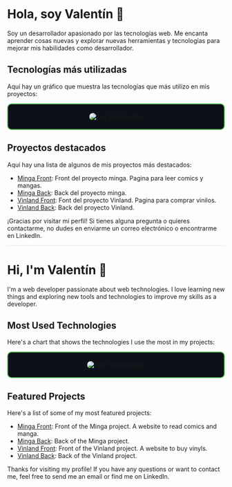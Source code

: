 # Hola, soy Valentín 👋

Soy un desarrollador apasionado por las tecnologías web. Me encanta aprender cosas nuevas y explorar nuevas herramientas y tecnologías para mejorar mis habilidades como desarrollador.

## Tecnologías más utilizadas

Aquí hay un gráfico que muestra las tecnologías que más utilizo en mis proyectos:

<div align="center" style="background-color: #0D1117; padding: 20px; border: 2px solid #4CAF50; border-radius: 10px;">
  <img src="https://github-readme-stats.vercel.app/api/top-langs/?username=valencaceres&layout=compact&theme=dark&card_width=445&card_height=250" alt="Top Tecnologías" style="border-radius: 10px;">
</div>




## Proyectos destacados

Aquí hay una lista de algunos de mis proyectos más destacados:

- [Minga Front](https://github.com/valencaceres/minga-front): Front del proyecto minga. Pagina para leer comics y mangas.
- [Minga Back](https://github.com/valencaceres/minga-back): Back del proyecto minga.
- [Vinland Front](https://github.com/valencaceres/vinland-front): Font del proyecto Vinland. Pagina para comprar vinilos.
- [Vinland Back](https://github.com/valencaceres/vinland-backend): Back del proyecto Vinland.

¡Gracias por visitar mi perfil! Si tienes alguna pregunta o quieres contactarme, no dudes en enviarme un correo electrónico o encontrarme en LinkedIn.



<hr style="background-color: #e1e4e8; height: 1px; border: none;">




# Hi, I'm Valentín 👋
I'm a web developer passionate about web technologies. I love learning new things and exploring new tools and technologies to improve my skills as a developer.

## Most Used Technologies
Here's a chart that shows the technologies I use the most in my projects:

<div align="center" style="background-color: #0D1117; padding: 20px; border: 2px solid #4CAF50; border-radius: 10px;">
  <img src="https://github-readme-stats.vercel.app/api/top-langs/?username=valencaceres&layout=compact&theme=dark&card_width=445&card_height=250" alt="Top Technologies" style="border-radius: 10px;">
</div>

## Featured Projects
Here's a list of some of my most featured projects:

- [Minga Front](https://github.com/valencaceres/minga-front): Front of the Minga project. A website to read comics and manga.
- [Minga Back](https://github.com/valencaceres/minga-back): Back of the Minga project.
- [Vinland Front](https://github.com/valencaceres/vinland-front): Front of the Vinland project. A website to buy vinyls.
- [Vinland Back](https://github.com/valencaceres/vinland-backend): Back of the Vinland project.


Thanks for visiting my profile! If you have any questions or want to contact me, feel free to send me an email or find me on LinkedIn.
